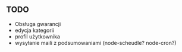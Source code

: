 TODO
-----------
  * Obsługa gwarancji
  * edycja kategorii
  * profil użytkownika
  * wysyłanie maili z podsumowaniami (node-scheudle? node-cron?)
